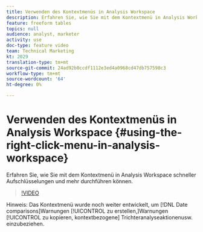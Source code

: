 ```yaml
---
title: Verwenden des Kontextmenüs in Analysis Workspace
description: Erfahren Sie, wie Sie mit dem Kontextmenü in Analysis Workspace schneller Aufschlüsselungen und mehr durchführen können.
feature: freeform tables
topics: null
audience: analyst, marketer
activity: use
doc-type: feature video
team: Technical Marketing
kt: 2029
translation-type: tm+mt
source-git-commit: 24ad92b0ccdf1112e3ed4a0968cd47db757598c3
workflow-type: tm+mt
source-wordcount: '64'
ht-degree: 0%

---
```



# Verwenden des Kontextmenüs in Analysis Workspace {#using-the-right-click-menu-in-analysis-workspace}

Erfahren Sie, wie Sie mit dem Kontextmenü in Analysis Workspace schneller Aufschlüsselungen und mehr durchführen können.

>[!VIDEO](https://video.tv.adobe.com/v/23981/?quality=12)

Hinweis: Das Kontextmenü wurde noch weiter entwickelt, um [!DNL Date comparisons]Warnungen [!UICONTROL zu erstellen,]Warnungen [!UICONTROL zu kopieren, kontextbezogene] Trichteranalyseaktionenusw. einzubeziehen.

